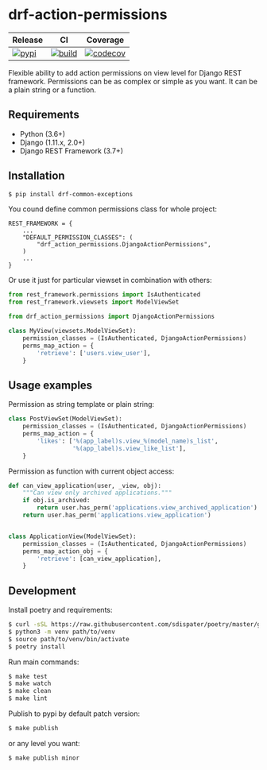 drf-action-permissions
===

| Release | CI | Coverage |
|---------|----|----------|
|[![pypi](https://img.shields.io/pypi/v/drf-action-permissions.svg)](https://pypi.python.org/pypi/drf-action-permissions)|[![build](https://img.shields.io/travis/com/abogoyavlensky/drf-action-permissions.svg)](https://travis-ci.com/abogoyavlensky/drf-action-permissions)|[![codecov](https://img.shields.io/codecov/c/github/abogoyavlensky/drf-action-permissions.svg)](https://codecov.io/gh/abogoyavlensky/drf-action-permissions)|

Flexible ability to add action permissions on view level
for Django REST framework. Permissions can be as complex or simple as you want.
It can be a plain string or a function.

## Requirements

- Python (3.6+)
- Django (1.11.x, 2.0+)
- Django REST Framework (3.7+)

## Installation

```bash
$ pip install drf-common-exceptions
```

You cound define common permissions class for whole project:

```
REST_FRAMEWORK = {
    ...
    "DEFAULT_PERMISSION_CLASSES": (
        "drf_action_permissions.DjangoActionPermissions",
    )
    ...
}
```

Or use it just for particular viewset in combination with others:

```python
from rest_framework.permissions import IsAuthenticated
from rest_framework.viewsets import ModelViewSet

from drf_action_permissions import DjangoActionPermissions

class MyView(viewsets.ModelViewSet):
    permission_classes = (IsAuthenticated, DjangoActionPermissions)
    perms_map_action = {
        'retrieve': ['users.view_user'],
    }
```

## Usage examples

Permission as string template or plain string:
```python
class PostViewSet(ModelViewSet):
    permission_classes = (IsAuthenticated, DjangoActionPermissions)
    perms_map_action = {
        'likes': ['%(app_label)s.view_%(model_name)s_list',
                  '%(app_label)s.view_like_list'],
    }
```

Permission as function with current object access:
```python
def can_view_application(user, _view, obj):
    """Can view only archived applications."""
    if obj.is_archived:
        return user.has_perm('applications.view_archived_application')
    return user.has_perm('applications.view_application')


class ApplicationView(ModelViewSet):
    permission_classes = (IsAuthenticated, DjangoActionPermissions)
    perms_map_action_obj = {
        'retrieve': [can_view_application],
    }
```


## Development

Install poetry and requirements:

```bash
$ curl -sSL https://raw.githubusercontent.com/sdispater/poetry/master/get-poetry.py | python
$ python3 -m venv path/to/venv
$ source path/to/venv/bin/activate
$ poetry install
```

Run main commands:

```bash
$ make test
$ make watch
$ make clean
$ make lint
```

Publish to pypi by default patch version:
```bash
$ make publish
```

or any level you want:
```bash
$ make publish minor
```
